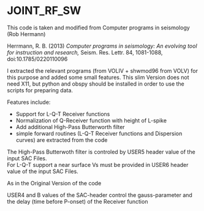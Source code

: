 
JOINT_RF_SW
===========

This code is taken and modified from Computer programs in seismology (Rob Hermann) 

  Herrmann, R. B. (2013) *Computer programs in seismology: 
  An evolving tool for instruction and research,* 
  Seism. Res. Lettr. 84, 1081-1088, doi:10.1785/0220110096 


I extracted the relevant programs (from VOLIV + shwmod96 from VOLV) for this purpose and added some small features.
This slim Version does not need X11, but python and obspy should be installed in order to use the scripts for preparing data.

Features include:

* Support for L-Q-T Receiver functions
* Normalization of Q-Receiver function with height of L-spike
* Add additional High-Pass Butterworth filter
* simple forward routines (L-Q-T Receiver functions and Dispersion curves) are extracted from the code

The High-Pass Butterwoth filter is controled by USER5 header value of the input SAC Files. <br>
For L-Q-T support a near surface Vs must be provided in USER6 header value of the input SAC Files.

As in the Original Version of the code

USER4 and B values of the SAC-header control the gauss-parameter and the delay (time before P-onset) of the Receiver function




